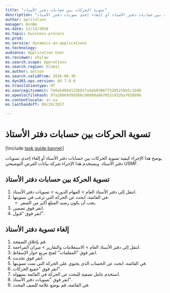 ```yaml
--- 
title: "تسوية الحركات بين حسابات دفتر الأستاذ"
description: "يوضح هذا الإجراء كيفية تسوية الحركات بين حسابات دفتر الأستاذ أو إلغاء إحدى تسويات دفتر الأستاذ."
author: aprilolson
manager: AnnBe
ms.date: 11/14/2016
ms.topic: business-process
ms.prod: 
ms.service: dynamics-ax-applications
ms.technology: 
audience: Application User
ms.reviewer: shylaw
ms.search.scope: Operations
ms.search.region: Global
ms.author: aolson
ms.search.validFrom: 2016-06-30
ms.dyn365.ops.version: AX 7.0.0
ms.translationtype: HT
ms.sourcegitcommit: 7e0a5d044133b917a3eb9386773205218e5c1b40
ms.openlocfilehash: 97a28069f8d560c98099a667852c932ba7658996
ms.contentlocale: ar-sa
ms.lasthandoff: 09/29/2017

---
```

# <a name="settle-transactions-between-ledger-accounts"></a>تسوية الحركات بين حسابات دفتر الأستاذ

[!include [task guide banner](../../includes/task-guide-banner.md)]

يوضح هذا الإجراء كيفية تسوية الحركات بين حسابات دفتر الأستاذ أو إلغاء إحدى تسويات دفتر الأستاذ. ويستخدم هذا الإجراء شركة بيانات العرض التوضيحي USMF.


## <a name="settle-transaction-between-ledger-accounts"></a>تسوية الحركة بين حسابات دفتر الأستاذ
1. انتقل إلى دفتر الأستاذ العام > المهام الدورية > تسويات دفتر الأستاذ.
2. في القائمة، ابحث عن الحركة التي ترغب في تسويتها.
    * يجب أن يكون رصيد المبلغ أكبر من الصفر.  
3. انقر فوق تضمين.
4. انقر فوق "قبول".

## <a name="cancel-a-ledger-settlement"></a>إلغاء تسوية دفتر الأستاذ
1. قم بإغلاق الصفحة.
2. انتقل إلى دفتر الأستاذ العام > الاستعلامات والتقارير > ميزان المراجعة.
3. انقر فوق "المعلمات" لفتح مربع حوار الإسقاط‬.
4. انقر فوق تحديث.
5. في القائمة، ابحث عن الحساب الذي يحتوي على الحركة التي تمت تسويتها.
6. انقر فوق "جميع الحركات".
7. استخدم عامل تصفية للبحث عن الحركة في القائمة بسهولة.
8. انقر فوق "تسويات دفتر الأستاذ".
9. في القائمة، قم بوضع علامة للصف المحدد.


